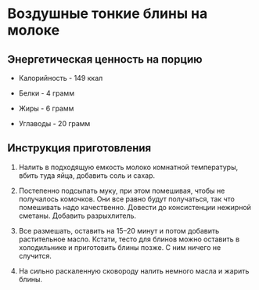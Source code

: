 # Воздушные тонкие блины на молоке

## Энергетическая ценность на порцию

* Калорийность - 149 ккал

* Белки - 4 грамм

* Жиры - 6 грамм

* Углаводы - 20 грамм

## Инструкция приготовления

1. Налить в подходящую емкость молоко комнатной температуры, вбить туда яйца, добавить соль и сахар.

2. Постепенно подсыпать муку, при этом помешивая, чтобы не получалось комочков. Они все равно будут получаться, так что помешивать надо качественно. Довести до консистенции нежирной сметаны. Добавить разрыхлитель.

3. Все размешать, оставить на 15–20 минут и потом добавить растительное масло. Кстати, тесто для блинов можно оставить в холодильнике и приготовить блины позже. С ним ничего не случится.

4. На сильно раскаленную сковороду налить немного масла и жарить блины.

